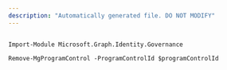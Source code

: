 ```yaml
---
description: "Automatically generated file. DO NOT MODIFY"
---
```


```powershellv1

Import-Module Microsoft.Graph.Identity.Governance

Remove-MgProgramControl -ProgramControlId $programControlId

```